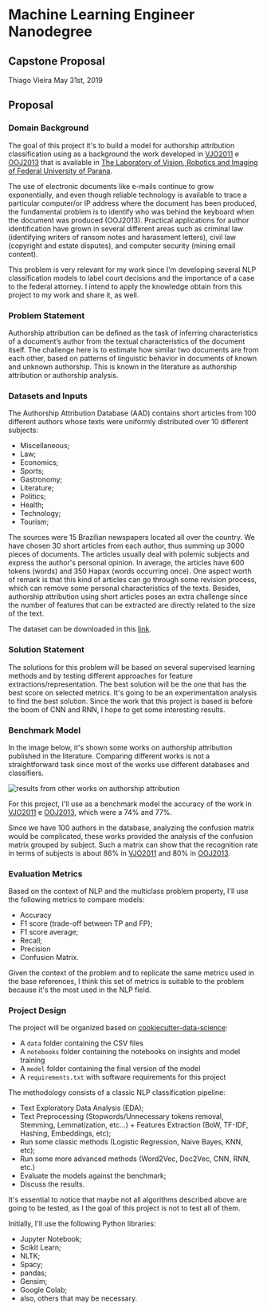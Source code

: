 # Machine Learning Engineer Nanodegree

## Capstone Proposal

Thiago Vieira
May 31st, 2019

## Proposal

### Domain Background

The goal of this project it's to build a model for authorship attribution classification using as a background the work developed in [VJO2011](http://www.inf.ufpr.br/lesoliveira/download/ijcnn2011.pdf) e [OOJ2013](http://www.inf.ufpr.br/lesoliveira/download/FSI2013.pdf) that is available in [The Laboratory of Vision, Robotics and Imaging of Federal University of Parana](https://web.inf.ufpr.br/vri/databases/authorship-attribution-database/).

The use of electronic documents like e-mails continue to grow exponentially, and even though reliable technology is available to trace a particular computer/or IP address where the document has been produced, the fundamental problem is to identify who was behind the keyboard when the document was produced (OOJ2013). Practical applications for author identification have grown in several different areas such as criminal law (identifying writers of ransom notes and harassment letters), civil law (copyright and estate disputes), and computer security (mining email content).

This problem is very relevant for my work since I'm developing several NLP classification models to label court decisions and the importance of a case to the federal attorney. I intend to apply the knowledge obtain from this project to my work and share it, as well.

### Problem Statement

Authorship attribution can be defined as the task of inferring characteristics of a document’s author from the textual characteristics of the document itself. The challenge here is to estimate how similar two documents are from each other, based on patterns of linguistic behavior in documents of known and unknown authorship. This is known in the literature as authorship attribution or authorship analysis.

### Datasets and Inputs

The Authorship Attribution Database (AAD) contains  short articles from 100 different authors whose texts were uniformly distributed over 10 different subjects:

- Miscellaneous;
- Law;
- Economics;
- Sports;
- Gastronomy;
- Literature;
- Politics;
- Health;
- Technology;
- Tourism;

The sources were 15 Brazilian newspapers located all over the country. We have chosen 30 short articles from each author, thus summing up 3000 pieces of documents. The articles usually deal with polemic subjects and express the author's personal opinion. In average, the articles have 600 tokens (words) and 350 Hapax (words occurring once). One aspect worth of remark is that this kind of articles can go through some revision process, which can remove some personal characteristics of the texts. Besides, authorship attribution using short articles poses an extra challenge since the number of features that can be extracted are directly related to the size of the text.

The dataset can be downloaded in this [link](http://www.inf.ufpr.br/lesoliveira/download/AAD100.rar).

### Solution Statement

The solutions for this problem will be based on several supervised learning methods and by testing different approaches for feature extractions/representation. The best solution will be the one that has the best score on selected metrics. It's going to be an experimentation analysis to find the best solution. Since the work that this project is based is before the boom of CNN and RNN, I hope to get some interesting results.

### Benchmark Model

In the image below, it's shown some works on authorship attribution published in the literature. Comparing different works is not a straightforward task since most of the works use different databases and classifiers.

![results from other works on authorship attribution](https://imgur.com/FckpMAD.png)

For this project, I'll use as a benchmark model the accuracy of the work in [VJO2011](http://www.inf.ufpr.br/lesoliveira/download/ijcnn2011.pdf) e [OOJ2013](http://www.inf.ufpr.br/lesoliveira/download/FSI2013.pdf), which were a 74% and 77%.

Since we have 100 authors in the database, analyzing the confusion matrix would be complicated, these works provided the analysis of the confusion matrix grouped by subject. Such a matrix can show that the recognition rate in terms of subjects is about 86% in [VJO2011](http://www.inf.ufpr.br/lesoliveira/download/ijcnn2011.pdf) and 80% in [OOJ2013](http://www.inf.ufpr.br/lesoliveira/download/FSI2013.pdf).

### Evaluation Metrics

Based on the context of NLP and the multiclass problem property, I'll use the following metrics to compare models:

- Accuracy
- F1 score (trade-off between TP and FP);
- F1 score average;
- Recall;
- Precision
- Confusion Matrix.

Given the context of the problem and to replicate the same metrics used in the base references, I think this set of metrics is suitable to the problem because it's the most used in the NLP field.

### Project Design

The project will be organized based on [cookiecutter-data-science](https://drivendata.github.io/cookiecutter-data-science/):

- A `data` folder containing the CSV files
- A `notebooks` folder containing the notebooks on insights and model training
- A `model` folder containing the final version of the model
- A `requirements.txt` with software requirements for this project

The methodology consists of a classic NLP classification pipeline:

- Text Exploratory Data Analysis (EDA);
- Text Preprocessing (Stopwords/Unnecessary tokens removal, Stemming, Lemmatization, etc...) + Features Extraction (BoW, TF-IDF, Hashing, Embeddings, etc);
- Run some classic methods (Logistic Regression, Naive Bayes, KNN, etc);
- Run some more advanced methods (Word2Vec, Doc2Vec, CNN, RNN, etc.)
- Evaluate the models against the benchmark;
- Discuss the results.

It's essential to notice that maybe not all algorithms described above are going to be tested, as I the goal of this project is not to test all of them.

Initially, I'll use the following Python libraries:

- Jupyter Notebook;
- Scikit Learn;
- NLTK;
- Spacy;
- pandas;
- Gensim;
- Google Colab;
- also, others that may be necessary.
